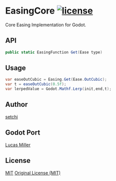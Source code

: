 # EasingCore [![license](https://img.shields.io/badge/license-MIT-green.svg?style=flat)](https://github.com/rust-lucas/EasingCoreGodot/blob/master/LICENSE)
Core Easing Implementation for Godot.

## API
```csharp
public static EasingFunction Get(Ease type)
```

## Usage
```csharp
var easeOutCubic = Easing.Get(Ease.OutCubic);
var t = easeOutCubic(0.5f);
var lerpedValue = Godot.Mathf.Lerp(init,end,t);
```

## Author
[setchi](https://github.com/setchi)

## Godot Port
[Lucas Miller](https://github.com/rust-lucas/)

## License
[MIT](https://github.com/rust-lucas/EasingCoreGodot/blob/master/LICENSE)
[Original License (MIT)](https://github.com/setchi/EasingCore/blob/master/LICENSE)
